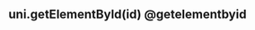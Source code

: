 ## uni.getElementById(id) @getelementbyid

<!-- UTSAPIJSON.getElementById.description -->

<!-- UTSAPIJSON.getElementById.param -->

<!-- UTSAPIJSON.getElementById.returnValue -->

<!-- UTSAPIJSON.getElementById.compatibility -->

<!-- UTSAPIJSON.getElementById.tutorial -->

<!-- UTSAPIJSON.general_type.name -->

<!-- UTSAPIJSON.general_type.param -->